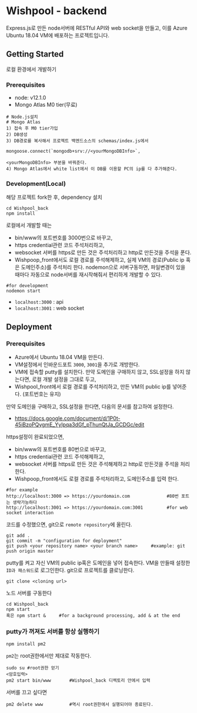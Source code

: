 # Wishpool - backend

Express.js로 만든 node서버에 RESTful API와 web socket을 만들고, 이를 Azure Ubuntu 18.04 VM에 배포하는 프로젝트입니다.

## Getting Started

로컬 환경에서 개발하기

### Prerequisites

* node: v12.1.0
* Mongo Atlas M0 tier(무료)

```
# Node.js설치 
# Mongo Atlas 
1) 접속 후 M0 tier가입 
2) DB생성
3) DB경로를 복사해서 프로젝트 백엔드소스의 schemas/index.js에서 

mongoose.connect(`mongodb+srv://<yourMongoDBInfo>`,

<yourMongoDBInfo> 부분을 바꿔준다.
4) Mongo Atlas에서 white list에서 이 DB를 이용할 PC의 ip를 다 추가해준다.
```

### Development(Local)

해당 프로젝트 fork한 후, dependency 설치

```
cd Wishpool_back
npm install
```
로컬에서 개발할 때는
* bin/www의 포트번호를 3000번으로 바꾸고,
* https credential관련 코드 주석처리하고,
* websocket 서버를 https로 만든 것은 주석처리하고 http로 만든것을 주석을 푼다.
* Wishpoop_front에서도 로컬 경로를 주석해제하고, 실제 VM의 경로(Public ip 혹은 도메인주소)를 주석처리 한다.
nodemon으로 서버구동하면, 파일변경이 있을 때마다 자동으로 node서버를 재시작해줘서 편리하게 개발할 수 있다.

```
#for development
nodemon start
```
* ```localhost:3000``` : api
* ```localhost:3001``` : web socket

## Deployment
### Prerequisites
* Azure에서 Ubuntu 18.04 VM을 만든다.
* VM설정에서 인바운드포트 ```3000```, ```3001```을 추가로 개방한다.
* VM에 접속할 putty를 설치한다.
만약 도메인을 구매하지 않고, SSL설정을 하지 않는다면,
로컬 개발 설정을 그대로 두고,
* Wishpool_front에서 로컬 경로를 주석처리하고, 만든 VM의 public ip를 넣어준다. (포트번호는 유지)

만약 도메인을 구매하고, SSL설정을 한다면, 다음의 문서를 참고하여 설정한다.
* https://docs.google.com/document/d/1P0t-45iBzoPQygmE_YyIpqa3dGf_pThunQtJa_GCDGc/edit

https설정이 완료되었으면,
* bin/www의 포트번호를 80번으로 바꾸고,
* https credential관련 코드 주석해제하고,
* websocket 서버를 https로 만든 것은 주석해제하고 http로 만든것을 주석을 처리한다.
* Wishpoop_front에서도 로컬 경로를 주석처리하고, 도메인주소를 입력 한다.
```
#for example
http://localhost:3000 => https://yourdomain.com              #80번 포트는 생략가능하다
http://localhost:3001 => https://yourdomain.com:3001         #for web socket interaction
```
코드를 수정했으면, git으로 ```remote repository```에 올린다.
```
git add .
git commit -m "configuration for deployment"
git push <your repository name> <your branch name>     #example: git push origin master
```

putty를 켜고
자신 VM의 public ip혹은 도메인을 넣어 접속한다.
VM을 만들때 설정한 ```ID과 패스워드```로 로그인한다.
git으로 프로젝트를 클로닝한다.

```
git clone <cloning url>
```
노드 서버를 구동한다
```
cd Wishpool_back
npm start 
혹은 npm start &     #for a background processing, add & at the end
```

### putty가 꺼져도 서버를 항상 실행하기
```
npm install pm2
```

```pm2```는 root권한에서만 제대로 작동한다.

```
sudo su #root권한 얻기
<암호입력>
pm2 start bin/www       #Wishpool_back 디렉토리 안에서 입력
```

서버를 끄고 싶다면 
```
pm2 delete www          #역시 root권한에서 실행되어야 종료된다. 
```
